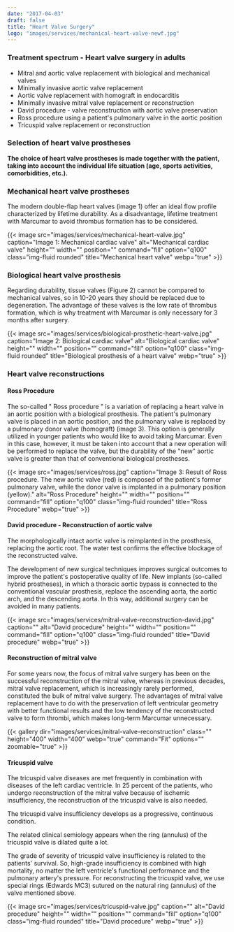 ```yaml
---
date: "2017-04-03"
draft: false
title: "Heart Valve Surgery"
logo: "images/services/mechanical-heart-valve-newf.jpg"
---
```


### Treatment spectrum - Heart valve surgery in adults

- Mitral and aortic valve replacement with biological and mechanical valves
- Minimally invasive aortic valve replacement
- Aortic valve replacement with homograft in endocarditis
- Minimally invasive mitral valve replacement or reconstruction
- David procedure - valve reconstruction with aortic valve preservation
- Ross procedure using a patient's pulmonary valve in the aortic position
- Tricuspid valve replacement or reconstruction

### Selection of heart valve prostheses

**The choice of heart valve prostheses is made together with the patient, taking into account the individual life situation (age, sports activities, comorbidities, etc.).**

### Mechanical heart valve prostheses

The modern double-flap heart valves (image 1) offer an ideal flow profile characterized by lifetime durability. As a disadvantage, lifetime treatment with Marcumar to avoid thrombus formation has to be considered.

{{< image src="images/services/mechanical-heart-valve.jpg" caption="Image 1: Mechanical cardiac valve" alt="Mechanical cardiac valve" height="" width="" position="" command="fill" option="q100" class="img-fluid rounded" title="Mechanical heart valve" webp="true" >}}

### Biological heart valve prosthesis

Regarding durability, tissue valves (Figure 2) cannot be compared to mechanical valves, so in 10-20 years they should be replaced due to degeneration. The advantage of these valves is the low rate of thrombus formation, which is why treatment with Marcumar is only necessary for 3 months after surgery. 

{{< image src="images/services/biological-prosthetic-heart-valve.jpg" caption="Image 2: Biological cardiac valve" alt="Biological cardiac valve" height="" width="" position="" command="fill" option="q100" class="img-fluid rounded" title="Biological prosthesis of a heart valve" webp="true" >}}

### Heart valve reconstructions

#### Ross Procedure

The so-called " Ross procedure " is a variation of replacing a heart valve in an aortic position with a biological prosthesis. The patient's pulmonary valve is placed in an aortic position, and the pulmonary valve is replaced by a pulmonary donor valve (homograft) (image 3). This option is generally utilized in younger patients who would like to avoid taking Marcumar. Even in this case, however, it must be taken into account that a new operation will be performed to replace the valve, but the durability of the "new" aortic valve is greater than that of conventional biological prostheses.

{{< image src="images/services/ross.jpg" caption="Image 3: Result of Ross procedure. The new aortic valve (red) is composed of the patient's former pulmonary valve, while the donor valve is implanted in a pulmonary position (yellow)." alt="Ross Procedure" height="" width="" position="" command="fill" option="q100" class="img-fluid rounded" title="Ross Procedure" webp="true" >}}

#### David procedure - Reconstruction of aortic valve

The morphologically intact aortic valve is reimplanted in the prosthesis, replacing the aortic root. The water test confirms the effective blockage of the reconstructed valve.

The development of new surgical techniques improves surgical outcomes to improve the patient's postoperative quality of life. New implants (so-called hybrid prostheses), in which a thoracic aortic bypass is connected to the conventional vascular prosthesis, replace the ascending aorta, the aortic arch, and the descending aorta. In this way, additional surgery can be avoided in many patients.

{{< image src="images/services/mitral-valve-reconstruction-david.jpg" caption="" alt="David procedure" height="" width="" position="" command="fill" option="q100" class="img-fluid rounded" title="David procedure" webp="true" >}}

#### Reconstruction of mitral valve

For some years now, the focus of mitral valve surgery has been on the successful reconstruction of the mitral valve, whereas in previous decades, mitral valve replacement, which is increasingly rarely performed, constituted the bulk of mitral valve surgery. The advantages of mitral valve replacement have to do with the preservation of left ventricular geometry with better functional results and the low tendency of the reconstructed valve to form thrombi, which makes long-term Marcumar unnecessary. 

{{< gallery dir="images/services/mitral-valve-reconstruction" class="" height="400" width="400" webp="true" command="Fit" options="" zoomable="true" >}}

#### Tricuspid valve

The tricuspid valve diseases are met frequently in combination with diseases of the left cardiac ventricle. In 25 percent of the patients, who undergo reconstruction of the mitral valve because of ischemic insufficiency, the reconstruction of the tricuspid valve is also needed.

The tricuspid valve insufficiency develops as a progressive, continuous condition.

The related clinical semiology appears when the ring (annulus) of the tricuspid valve is dilated quite a lot.

The grade of severity of tricuspid valve insufficiency is related to the patients' survival. So, high-grade insufficiency is combined with high mortality, no matter the left ventricle's functional performance and the pulmonary artery's pressure. For reconstructing the tricuspid valve, we use special rings (Edwards MC3) sutured on the natural ring (annulus) of the valve mentioned above.

{{< image src="images/services/tricuspid-valve.jpg" caption="" alt="David procedure" height="" width="" position="" command="fill" option="q100" class="img-fluid rounded" title="David procedure" webp="true" >}}
